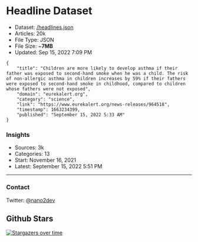 # Headline Dataset

- Dataset: [/headlines.json](https://raw.githubusercontent.com/fwd/news/master/headlines.json) 
- Articles: 20k
- File Type: JSON
- File Size: ~**7MB**
- Updated: Sep 15, 2022 7:09 PM

```
{
    "title": "Children are more likely to develop asthma if their father was exposed to second-hand smoke when he was a child. The risk of non-allergic asthma in children increases by 59% if their fathers were exposed to second-hand smoke in childhood, compared to children whose fathers were not exposed",
    "domain": "eurekalert.org",
    "category": "science",
    "link": "https://www.eurekalert.org/news-releases/964518",
    "timestamp": 1663234399,
    "published": "September 15, 2022 5:33 AM"
}
```

### Insights

- Sources: 3k
- Categories: 13
- Start: November 16, 2021
- Latest: September 15, 2022 5:51 PM

---

### Contact 

Twitter: [@nano2dev](https://twitter.com/nano2dev)

## Github Stars

[![Stargazers over time](https://starchart.cc/fwd/news.svg)](https://starchart.cc/fwd/news)
